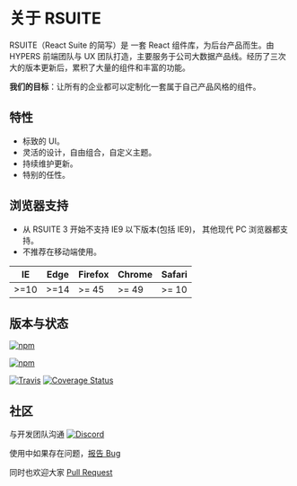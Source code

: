 # 关于 RSUITE

RSUITE（React Suite 的简写）是 一套 React 组件库，为后台产品而生。由 HYPERS 前端团队与 UX 团队打造，主要服务于公司大数据产品线。经历了三次大的版本更新后，累积了大量的组件和丰富的功能。


**我们的目标**：让所有的企业都可以定制化一套属于自己产品风格的组件。


## 特性

* 标致的 UI。
* 灵活的设计，自由组合，自定义主题。
* 持续维护更新。
* 特别的任性。

## 浏览器支持

* 从 RSUITE 3 开始不支持 IE9 以下版本(包括 IE9)， 其他现代 PC 浏览器都支持。
* 不推荐在移动端使用。

| IE   | Edge | Firefox | Chrome | Safari |
| ---- | ---- | ------- | ------ | ------ |
| >=10 | >=14 | >= 45   | >= 49  | >= 10  |

## 版本与状态

[![npm][npm-badge]][npm]

[![npm][npm-beta-badge]][npm-beta]

[![Travis][build-badge]][build] [![Coverage Status][coverage-badge]][coverage]

## 社区

与开发团队沟通 [![Discord](https://img.shields.io/badge/Discord-Join%20chat%20%E2%86%92-738bd7.svg)](https://discord.gg/GmPXTH3)

使用中如果存在问题，[报告 Bug](https://github.com/rsuite/rsuite/issues/new)

同时也欢迎大家 [Pull Request](https://github.com/rsuite/rsuite/pulls)

[npm-badge]: https://img.shields.io/npm/v/rsuite.svg
[npm]: https://www.npmjs.com/package/rsuite
[npm-beta-badge]: https://img.shields.io/npm/v/rsuite/beta.svg
[npm-beta]: https://www.npmjs.com/package/rsuite
[build-badge]: https://travis-ci.org/rsuite/rsuite.svg
[build]: https://travis-ci.org/rsuite/rsuite
[coverage-badge]: https://coveralls.io/repos/github/rsuite/rsuite/badge.svg?branch=next
[coverage]: https://coveralls.io/github/rsuite/rsuite
